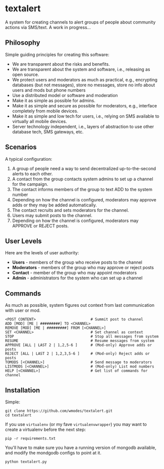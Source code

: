 textalert
=========
A system for creating channels to alert groups of people about community actions via SMS/text. A work in progress...

Philosophy
----------
Simple guiding principles for creating this software:
* We are transparent about the risks and benefits.
* We are transparent about the system and software, i.e., releasing as open source.
* We protect users and moderators as much as practical, e.g., encrypting databases (but not messages), store no messages, store no info about users and mods but phone numbers 
* Use a distributed model or software and moderation
* Make it as simple as possible for admins.
* Make it as simple and secure as possible for moderators, e.g., interface completely from mobile devices.
* Make it as simple and low tech for users, i.e., relying on SMS available to virtually all mobile devices.
* Server technology independent, i.e., layers of abstraction to use other database tech, SMS gateways, etc.

Scenarios
---------
A typical configuration:

1. A group of people need a way to send decentralized up-to-the-second alerts to each other. 
1. A contact from the group contacts system admins to set up a channel for the campaign.
1. The contact informs members of the group to text ADD <CHANNELNAME> to the system number
1. Depending on how the channel is configured, moderators may approve adds or they may be added automatically.
1. The contact recruits and sets moderators for the channel.
1. Users may submit posts to the channel.
1. Depending on how the channel is configured, moderators may APPROVE or REJECT posts.

User Levels
-----------
Here are the levels of user authority:

* **Users** - members of the group who receive posts to the channel
* **Moderators** - members of the group who may approve or reject posts
* **Contact** - member of the group who may appoint moderators
* **Admin** - administrators for the system who can set up a channel

Commands
--------
As much as possible, system figures out context from last communication with user or mod.

```
<POST CONTENT>                         # Summit post to channel
ADD [MOD] [ME | #########] TO <CHANNEL>
REMOVE [MOD] [ME | #########] FROM [<CHANNEL>]
SET <CHANNEL>                          # Set channel as context
STOP                                   # Stop all messages from system
RESUME                                 # Resume messages from system
APPROVE [ALL | LAST 2 | 1,2,5-6 ]      # (Mod-only) Approve adds or posts
REJECT [ALL | LAST 2 | 1,2,3,5-6 ]     # (Mod-only) Reject adds or posts
TOMODS [<CHANNEL>]                     # Send message to moderators
LISTMODS [<CHANNEL>]                   # (Mod-only) List mod numbers
HELP [<CHANNEL>]                       # Get list of commands for channel
```

Installation
------------
Simple:

```
git clone https://github.com/wmodes/textalert.git
cd textalert
```

If you use ``virtualenv`` (or my fave `virtualenvwrapper`) you may want to create a virtualenv before the next step:

```
pip -r requirements.txt
```

You'll have to make sure you have a running version of mongodb available, and modify the mondgodb configs to point at it.

```
python textalert.py
```
